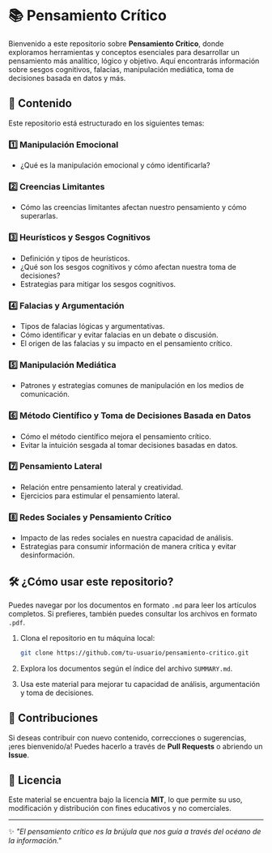 # 📚 Pensamiento Crítico

Bienvenido a este repositorio sobre **Pensamiento Crítico**, donde exploramos herramientas y conceptos esenciales para desarrollar un pensamiento más analítico, lógico y objetivo. Aquí encontrarás información sobre sesgos cognitivos, falacias, manipulación mediática, toma de decisiones basada en datos y más.

## 📖 Contenido  

Este repositorio está estructurado en los siguientes temas:

### 1️⃣ Manipulación Emocional

- ¿Qué es la manipulación emocional y cómo identificarla?

### 2️⃣ Creencias Limitantes

- Cómo las creencias limitantes afectan nuestro pensamiento y cómo superarlas.

### 3️⃣ Heurísticos y Sesgos Cognitivos

- Definición y tipos de heurísticos.
- ¿Qué son los sesgos cognitivos y cómo afectan nuestra toma de decisiones?
- Estrategias para mitigar los sesgos cognitivos.

### 4️⃣ Falacias y Argumentación

- Tipos de falacias lógicas y argumentativas.
- Cómo identificar y evitar falacias en un debate o discusión.
- El origen de las falacias y su impacto en el pensamiento crítico.

### 5️⃣ Manipulación Mediática

- Patrones y estrategias comunes de manipulación en los medios de comunicación.

### 6️⃣ Método Científico y Toma de Decisiones Basada en Datos

- Cómo el método científico mejora el pensamiento crítico.
- Evitar la intuición sesgada al tomar decisiones basadas en datos.

### 7️⃣ Pensamiento Lateral

- Relación entre pensamiento lateral y creatividad.
- Ejercicios para estimular el pensamiento lateral.

### 8️⃣ Redes Sociales y Pensamiento Crítico

- Impacto de las redes sociales en nuestra capacidad de análisis.
- Estrategias para consumir información de manera crítica y evitar desinformación.

## 🛠️ ¿Cómo usar este repositorio?

Puedes navegar por los documentos en formato `.md` para leer los artículos completos. Si prefieres, también puedes consultar los archivos en formato `.pdf`.  

1. Clona el repositorio en tu máquina local:

   ```bash
   git clone https://github.com/tu-usuario/pensamiento-critico.git
   ```

2. Explora los documentos según el índice del archivo `SUMMARY.md`.
3. Usa este material para mejorar tu capacidad de análisis, argumentación y toma de decisiones.

## 📌 Contribuciones  

Si deseas contribuir con nuevo contenido, correcciones o sugerencias, ¡eres bienvenido/a! Puedes hacerlo a través de **Pull Requests** o abriendo un **Issue**.  

## 📜 Licencia  

Este material se encuentra bajo la licencia **MIT**, lo que permite su uso, modificación y distribución con fines educativos y no comerciales.  

---  

✨ *"El pensamiento crítico es la brújula que nos guía a través del océano de la información."*  
